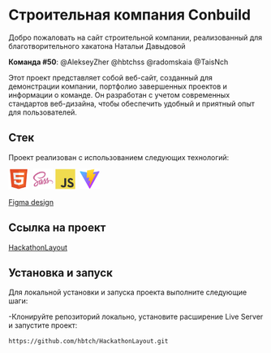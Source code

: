 # Строительная компания Conbuild

Добро пожаловать на сайт строительной компании, реализованный для благотворительного хакатона Натальи Давыдовой

**Команда #50**: @AlekseyZher @hbtchss @radomskaia @TaisNch

Этот проект представляет собой веб-сайт, созданный для демонстрации компании, портфолио завершенных проектов и информации о команде. Он разработан с учетом современных стандартов веб-дизайна, чтобы обеспечить удобный и приятный опыт для пользователей.

## Стек

Проект реализован с использованием следующих технологий:

<div>
    <img src="https://github.com/devicons/devicon/blob/master/icons/html5/html5-original.svg" title="HTML5" alt="HTML" width="40" height="40"/>&nbsp;
    <img src="https://raw.githubusercontent.com/devicons/devicon/master/icons/sass/sass-original.svg" alt="sass" width="40" height="40"/>
    <img src="https://github.com/devicons/devicon/blob/master/icons/javascript/javascript-original.svg" title="JavaScript" alt="JavaScript" width="40" height="40"/>&nbsp;
    <img src="https://github.com/devicons/devicon/blob/master/icons/vitejs/vitejs-original.svg" title="vitejs" alt="vitejs" width="40" height="40"/>&nbsp;
</div>

[Figma design](https://www.figma.com/design/xQeRhxFMgHJ1aqcvFNNoyV/Conbuild_With_Out_Products?node-id=0-1&node-type=canvas&t=1MojwFEFzKubailV-0)

## Ссылка на проект

[HackathonLayout]()

## Установка и запуск

Для локальной установки и запуска проекта выполните следующие шаги:

-Клонируйте репозиторий локально, установите расширение Live Server и запустите проект:

```bash
https://github.com/hbtch/HackathonLayout.git
